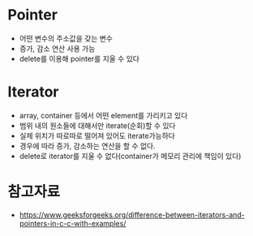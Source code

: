 # Pointer

* 어떤 변수의 주소값을 갖는 변수
* 증가, 감소 연산 사용 가능
* delete를 이용해 pointer를 지울 수 있다

# Iterator

* array, container 등에서 어떤 element를 가리키고 있다
* 범위 내의 원소들에 대해서만 iterate(순회)할 수 있다
* 실제 위치가 따로따로 떨어져 있어도 iterate가능하다
* 경우에 따라 증가, 감소하는 연산을 할 수 없다.
* delete로 iterator를 지울 수 없다(container가 메모리 관리에 책임이 있다)

# 참고자료

* https://www.geeksforgeeks.org/difference-between-iterators-and-pointers-in-c-c-with-examples/